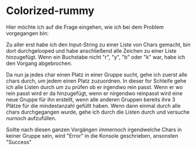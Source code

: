 # Colorized-rummy

Hier möchte ich auf die Frage eingehen, wie ich bei dem Problem vorgegangen bin:

Zu aller erst habe ich den Input-String zu einer Liste von Chars gemacht, bin dort durchgelooped und habe anschließend alle Zeichen zu einer Liste hinzugefügt.
Wenn ein Buchstabe nicht "r", "y", "b" oder "k" war, habe ich den Vorgang abgebrochen.

Da nun ja jedes char einen Platz in einer Gruppe sucht, gehe ich zuerst alle chars durch, um jedem einen Platz zuzuordnen.
In dieser for Schleife gehe ich alle Listen durch um zu prüfen ob er irgendwo rein passt. Wenn er wo rein passt wird er da hinzugefügt, wenn er nirgendwo
reinpasst wird eine neue Gruppe für ihn erstellt, wenn alle anderen Gruppen bereits ihre 3 Plätze für die mindestanzahl gefüllt haben. 
Wenn dann einmal durch alle chars durchgegangen wurde, gehe ich durch die Listen durch und versuche nurnoch aufzufüllen.

Sollte nach diesen ganzen Vorgängen immernoch irgendwelche Chars in keiner Gruppe sein, wird "Error" in die Konsole geschrieben, ansonsten "Success"

